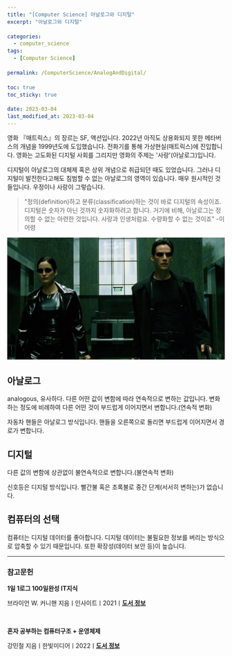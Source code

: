 ```yaml
---
title: "[Computer Science] 아날로그와 디지털"
excerpt: "아날로그와 디지털"

categories:
  - computer_science
tags:
  - [Computer Science]

permalink: /ComputerScience/AnalogAndDigital/

toc: true
toc_sticky: true

date: 2023-03-04
last_modified_at: 2023-03-04
---
```


영화 『매트릭스』의 장르는 SF, 액션입니다. 2022년 아직도 상용화되지 못한 메타버스의 개념을 1999년도에 도입했습니다. 전화기를 통해 가상현실(매트릭스)에 진입합니다. 영화는 고도화된 디지털 사회를 그리지만 영화의 주제는 '사랑'(아날로그)입니다.

디지털이 아날로그의 대체제 혹은 상위 개념으로 취급되던 때도 있었습니다. 그러나 디지털이 발전한다고해도 침범할 수 없는 아날로그의 영역이 있습니다. 매우 원시적인 것들입니다. 우정이나 사랑이 그렇습니다.

> "정의(definition)하고 분류(classification)하는 것이 바로 디지털의 속성이죠. 디지털은 숫자가 아닌 것까지 숫자화하려고 합니다. 거기에 비해, 아날로그는 정의할 수 없는 아련한 것입니다. 사랑과 인생처럼요. 수량화할 수 없는 것이죠" -이어령

![AnalogAndDigital](/assets/images/posts_img/AnalogAndDigital.png)

## 아날로그

analogous, 유사하다.
다른 어떤 값이 변함에 따라 연속적으로 변하는 값입니다.
변화하는 정도에 비례하여 다른 어떤 것이 부드럽게 이어지면서 변합니다.(연속적 변화)

자동차 핸들은 아날로그 방식입니다. 핸들을 오른쪽으로 돌리면 부드럽게 이어지면서 경로가 변합니다.

## 디지털

다른 값의 변함에 상관없이 불연속적으로 변합니다.(불연속적 변화)

신호등은 디지털 방식입니다. 빨간불 혹은 초록불로 중간 단계(서서히 변하는)가 없습니다.

## 컴퓨터의 선택

컴퓨터는 디지털 데이터를 좋아합니다. 디지털 데이터는 불필요한 정보를 버리는 방식으로 압축할 수 있기 때문입니다. 또한 확장성(데이터 보안 등)이 높습니다.

---

### 참고문헌

**1일 1로그 100일완성 IT지식**

브라이언 W. 커니핸 지음ㅣ인사이트ㅣ2021ㅣ[**도서 정보**](https://product.kyobobook.co.kr/detail/S000001033125)

<br>

**혼자 공부하는 컴퓨터구조 + 운영체제**

강민철 지음ㅣ한빛미디어ㅣ2022ㅣ[**도서 정보**](https://product.kyobobook.co.kr/detail/S000061584886)

